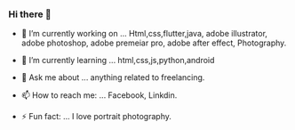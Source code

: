 ### Hi there 👋




- 🔭 I’m currently working on ... Html,css,flutter,java, adobe illustrator, adobe photoshop, adobe premeiar pro, adobe after effect, Photography.
- 🌱 I’m currently learning ... html,css,js,python,android

- 💬 Ask me about ... anything related to freelancing.
- 📫 How to reach me: ... Facebook, Linkdin.
- ⚡ Fun fact: ... I love portrait photography.
